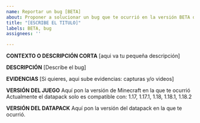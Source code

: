 ```yaml
---
name: Reportar un bug [BETA]
about: Proponer a solucionar un bug que te ocurrió en la versión BETA del datapack
title: "[ESCRIBE EL TITULO]"
labels: BETA, bug
assignees: ''

---
```


**CONTEXTO O DESCRIPCIÓN CORTA**
[aqui va tu pequeña descripción]

**DESCRIPCIÓN**
[Describe el bug]

**EVIDENCIAS**
[Si quieres, aqui sube evidencias: capturas y/o videos]

**VERSIÓN DEL JUEGO**
Aquí pon la versión de Minecraft en la que te ocurrió
Actualmente el datapack solo es compatible con:
1.17, 1.17.1, 1.18, 1.18.1, 1.18.2

**VERSIÓN DEL DATAPACK**
Aquí pon la versión del datapack en la que te ocurrió.
